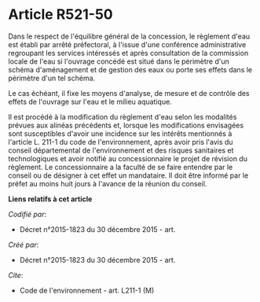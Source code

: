# Article R521-50

Dans le respect de l'équilibre général de la concession, le règlement d'eau est établi par arrêté préfectoral, à l'issue
d'une conférence administrative regroupant les services intéressés et après consultation de la commission locale de l'eau si
l'ouvrage concédé est situé dans le périmètre d'un schéma d'aménagement et de gestion des eaux ou porte ses effets dans le
périmètre d'un tel schéma.

Le cas échéant, il fixe les moyens d'analyse, de mesure et de contrôle des effets de l'ouvrage sur l'eau et le milieu
aquatique.

Il est procédé à la modification du règlement d'eau selon les modalités prévues aux alinéas précédents et, lorsque les
modifications envisagées sont susceptibles d'avoir une incidence sur les intérêts mentionnés à l'article L. 211-1 du code de
l'environnement, après avoir pris l'avis du conseil départemental de l'environnement et des risques sanitaires et
technologiques et avoir notifié au concessionnaire le projet de révision du règlement. Le concessionnaire a la faculté de se
faire entendre par le conseil ou de désigner à cet effet un mandataire. Il doit être informé par le préfet au moins huit
jours à l'avance de la réunion du conseil.

**Liens relatifs à cet article**

_Codifié par_:

  - Décret n°2015-1823 du 30 décembre 2015 - art.

_Créé par_:

  - Décret n°2015-1823 du 30 décembre 2015 - art.

_Cite_:

  - Code de l'environnement - art. L211-1 (M)
